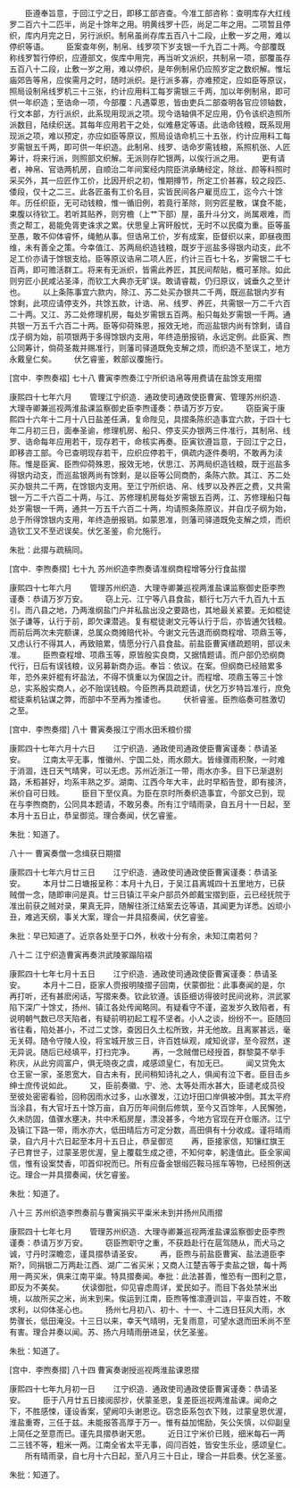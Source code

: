 <!-- { "loadSidebar": true } -->
　　臣遵奉旨意，于回江宁之日，即移工部咨查。今准工部咨称：查明库存大红线罗二百六十二匹半，尚足十馀年之用。明黄线罗十匹，尚足二年之用。二项暂且停织，库内月完之日，另行派织。制帛虽尚存库五百八十二段，止敷一岁之用，难以停织等语。 
　　臣案查年例，制帛、线罗项下岁支银一千九百二十两。今部覆既称线罗暂行停织，应遵部文，俟库中用完，再当听文派织，共制帛一项，部覆虽存五百八十二段，止敷一岁之用，难以停织，是年例制帛仍应照岁定之数织解。惟坛庙郊告等帛，应俟需月之时，随时派织。是行派多寡，亦难预定，应如臣等原议，照局设制帛线罗机三十三张，约计应用料工每岁需银三千两，加以年例制帛，即可供一年织造；至诰命一项，今部覆：凡遇覃恩，皆由吏兵二部查明各官应领轴数，行文本部，方行派织，此系现用现派之项。现今诰轴俱不足应用，仍令该织造照所派数目，陆续织送。其每年应用若干之处，似难悬定等语。此诰命钱粮，既系现用现派之项，难以预定，亦应如臣等原议，照局设诰命机三十五张，约计应用料工每岁需银五千两，即可供一年织造。此制帛、线罗、诰命岁需钱粮，系照机张、人匠筹计，将来行派，则照部文织解。无派则存贮银两，以俟行派之用。 
　　更有请者，神帛、官诰两机房，自顺治二年间案经内院臣洪承畴经定，除丝、颜等料照时采买外，其一应匠作工价，比因开织之初，惟期撙节，所定工价甚寡，较之段匹、倭段，仅十之二三。此各匠虽有工价名目，实皆民间各户雇觅应工，迄今六十馀年。历任织臣，无可动钱粮，惟一循旧例，若竟行革除，则穷匠星散，谋食不能，束腹以待钦工。若听其贴养，则穷檐（上艹下部）屋，虽升斗分文，尚属艰难，而责之帮工，曷能免胥吏诛求之累。伏思皇上宵旰殷忧，无时不以民瘼为重。臣等虽至愚，敢不仰体睿怀，绳勉从事。但诰帛工价，岁有成案，臣督织以来，即昼夜图维，未有善全之策。今幸值江、苏两局织造钱粮，既岁于巡盐多得银内动支，此不足工价亦请于馀银支给。臣等原议诰帛二项人匠，约计三百七十名，岁需银二千七百两，即可赡活群工。将来有无派织，皆需此养匠，其民间帮贴，概可革除。如此则穷匠小民咸沾圣泽，而钦工大典亦无旷误。敢请睿裁，仍归原议，诚垂久之至计也。 
　　以上条陈事宜六款内，除江、苏二处买办银共二千两，既巡盐银内岁有馀剩，此项应请停支外，共馀五款，计诰、帛、线罗、养匠，共需银一万二千六百二十两。又江、苏二处修理机房，每处岁需银五百两。船只每处岁需银一千两。通共银一万五千六百二十两。臣等仰荷殊恩，报效无地，而巡盐银内尚有馀剩，请自戊子纲为始，前项银两于多得馀银内支用，年终造册报销，永远定例。此臣寅、煦公同筹计，倘荷圣裁并赐准行，则藩司驿道既免支解之烦，而织造不至误工，地方永戴皇仁矣。 
　　伏乞睿鉴，敕部议覆施行。 

[宫中．李煦奏褶] 
七十八 曹寅李煦奏江宁所织诰帛等用费请在盐馀支用摺 

康熙四十七年六月 
　　管理江宁织造．通政使司通政使臣曹寅、管理苏州织造．大理寺卿兼巡视两淮盐课监察御史臣李煦谨奏：恭请万岁万安。 
　　窃臣寅于康熙四十六年十二月十八日盐差任满，复命陛见，具摺条陈织造事宜六款，于四十七年二月初三日，面奉圣谕，修理机房、船只、停支买办银两三件准行，其制帛、线罗、诰命每年应用若干，现存若干，命核实再奏。臣寅钦遵旨意，于回江宁之日，即移咨工部。今已查明现存若干，应织应停若干，俱疏内逐件奏明，不敢再为渎陈。惟是臣寅、臣煦仰荷殊恩，报效无地，伏思江、苏两局织造钱粮，既于巡盐多得银内动支，而巡盐银两尚有馀剩，是以臣等公同商酌，条陈六款。其江、苏二处买办银共二千两，在馀银内支用。至江宁所织诰、帛、线罗以及养匠之费，又共需银一万二千六百二十两，与江、苏修理机房每处岁需银五百两，江、苏修理船只每处岁需银一千两，通共一万五千六百二十两，均请照条陈原议，并自戊子纲为始，总于所得馀银内支用，年终造册报销。如蒙恩准，则藩司驿道既免支解之烦，而织造钦工又不至迟误矣。伏乞圣鉴，俞允施行。 

朱批：此摺与疏稿同。 

[宫中．李煦奏摺] 
七十九 苏州织造李煦奏请准纲商程增等分行食盐摺 

康熙四十七年六月 
　　管理苏州织造．大理寺卿兼巡视两淮盐课监察御史臣李煦谨奏：恭请万岁万安。 
　　窃上元、江宁等八县食盐，额行七万六千九百九十五引。而八县之地，乃两淮纲盐门户并私盐出没之要路也，其地最关紧要。无如棍徒张子谦等，认行于前，即欠课潜逃。复有棍徒谢文元等认行于后，亦皆逋欠钱粮。而前后两次未完额课，总属众商摊赔代补。今谢文元告退而纲商程增、项鼎玉等，又虑认行不得其人，再致赔累，情愿分行八县食盐。前盐臣曹寅缮疏题明，部议未准。 
　　臣煦查程增、项鼎玉等，原皆殷实良商，又据情题请。而户部仍恐纲商代行，日后有误钱粮，议另募新商办运。奉旨：依议。在案。但纲商已经赔累多年，恐外来奸棍有坏盐法，不得不慎重以为保固之计。而程增、项鼎玉等三十馀总，实系殷实商人，必不贻误钱粮。今臣煦再具疏题请，伏乞万岁特旨准行，庶免棍徒乘机钻谋之弊，而部中不至再为推诿也。 
　　伏祈睿鉴。臣煦临奏可胜激切之至。 

[宫中．李煦奏摺] 
八十 曹寅奏报江宁雨水田禾粮价摺 

康熙四十七年六月十六日 
　　江宁织造．通政使司通政使臣曹寅谨奏：恭请圣安。 
　　江南太平无事，惟徽州、宁国二处，雨水颇大。皆缘骤雨积聚，一时难于消涸，连日天气晴霁，可以无虑。苏州近浙江一带，雨水亦多。目下已渐退别路，禾稻甚好，均系丰熟之岁。湖南、江西今年大丰，此时早稻告登，即有接济，米价自可日贱。 
　　臣目下至仪真。为臣在京时所奏织造事宜，今部文已到，现在与李煦商酌，公同具本题请，不敢另奏。所有江宁晴雨录，自五月十一日起，至本月十五日止，恭呈御览。理合奏闻，伏乞睿鉴。 

朱批：知道了。

八十一 曹寅奏僧一念缉获日期摺 

康熙四十七年六月廿三日 
　　江宁织造．通政使司通政使臣曹寅谨奏：恭请圣安。 
　　本月廿二日塘报呈称：本月十九日，于吴江县离城四十五里地方，已获贼僧一念，随即审问是真。廿三日镇江平籴户部员外郎戴宝摺到臣，云已经抚院于准出前获之贼对录，果真无异，随解往浙江结案去讫等语，其闻更为详悉。凶顽小丑，难逃天纲，事关大案，理合一并具招奏闻，伏乞睿鉴。 

朱批：早已知道了。近京各处至于口外，秋收十分有余，未知江南若何？ 

八十二 江宁织造曹寅再奏洪武陵冢蹋陷褶 

康熙四十七年七月十五日 
　　江宁织造．通政使司通政使臣曹寅谨奏：恭请圣安。 
　　本月十二日，臣家人赍报明陵摺子回南，伏蒙御批：此事奏闻的是，尔再打听，还有甚麽闲话，写摺来奏。钦此钦遵。该臣细访得彼时民间讹称，洪武冢陷下深广十馀丈，扬州、镇江各处传闻略同。有疑看守不谨，盗发岁久致陷者，有说明朝气数已尽天陷者，有疑前明初起工程不坚者。小人之谈，纷纷不一。臣随回省往看，陷处甚小，不过二丈馀，查因日久土松所致，并无他故。且离冢甚远，毫无关碍。随令守陵人役，将宝城开放三日，许百姓纵观，咸知讹谬，至今寂然，遂无异说。随后已经填平，打扫完净。 
　　再，一念贼僧已经授首，群黎莫不举手称庆，从此穷闾富户，俱无晓夜之虞，咸感颂皇仁，有加无已。 
　　闻又贷免太仓王宦一家，圣恩宽大，自古未有，民间稍知诗礼之人，俱闻有泣下者。臣目击乡绅士庶传说如此。 
　　又，臣前奏徽、宁、池、太等处雨水甚大，臣谴老成员役至彼处密密看验，回称因雨水过多，山水骤发，江边圩田口岸俱被冲倒。其太平府当涂县，有大官圩五十馀万亩，自万历年间倒后修筑，至今又百馀年，人民懈弛，久未防固，值骤水壅决，共中禾稻房屋，漂没甚多，今地方官现在开仓赈济。江宁及镇江下路一带，雨水亦大，低田晴后方可定分数，高田俱有十分收成。谨将晴雨录，自六月十六日起至本月十五日止，恭呈御览 
　　再，臣接家信，知镶红旗王子已育世子，过蒙圣恩优渥，皇上覆载生成之德，不知何幸，躬逢值此。臣全家闻信，惟有设案焚香，叩首仰祝而已。所有应备金银缎匹鞍马摇车等物，已经照例送讫。理合一并具摺奏闻，伏乞睿鉴。 

朱批：知道了。 

八十三 苏州织造李煦奏前与曹寅捐买平粜米未到并扬州风雨摺 

康熙四十七年七月 
　　管理苏州织造．大理寺卿兼巡视两淮盐课监察御史臣李煦谨奏：恭请万岁万安。 
　　窃臣煦职守之重，不获趋赴行在扈驾随从，而犬马之诚，寸丹时深瞻恋，谨具摺恭请圣安。 
　　再，臣煦与前盐臣曹寅、盐法道臣李斯?，同捐银二万两赴江西、湖广二省买米；又商人江楚吉等于卖盐之银，每十两用一两买米，俱来江南平粜。特具摺奏闻。奉批：此法甚善，惟恐有一图利之意，即反为不美矣。 
　　伏读御批，仰见睿虑周详，爱民如子。而目下各处禁米出境，以故所买之米，尚末到来。俟运到江南，臣煦等惟凛遵训旨，平粜百姓，不敢求利，以仰体圣心也。 
　　扬州七月初八、初十、十一、十二连日狂风大雨，水势骤长，低田淹没。十三日以来，幸天气晴明，无复雨意，可望水退而田禾尚不至有害。理合并奏以闻。苏、扬六月晴雨册进呈，伏乞圣鉴。 

朱批：知道了。 

[宫中．李煦奏摺] 
八十四 曹寅奏谢授巡视两淮盐课恩摺 

康熙四十七年九月初一日 
　　江宁织造．通政使司通政使臣曹寅谨奏：恭请圣安。 
　　臣于八月廿五日接阅邸抄，伏蒙圣恩，复差臣巡视两淮盐课。闻命之下，不胜感悚，谨设香案，望阙叩头谢恩讫。窃念臣系包衣下贱，过蒙皇恩优渥，淮盐重寄，三任于兹。未能报答高厚于万一。惟有益加惕励，矢公矢慎，以仰副皇上简任之至意而已。谨先具摺恭谢天恩。 
　　近日江宁米价已贱，细米每石一两二三钱不等，粗米一两。江南全省太平无事，闾闫百姓，皆安生乐业，感颂皇仁。 
　　所有晴雨录，自七月十六日起，至八月三十日止，理合一并启奏。伏乞圣鉴。 

朱批：知道了。 

